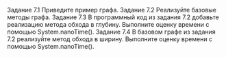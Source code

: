 Задание 7.1
Приведите пример графа.
Задание 7.2
Реализуйте базовые методы графа.
Задание 7.3
В программный код из задания 7.2 добавьте реализацию метода обхода в глубину.
Выполните оценку времени с помощью System.nanoTime().
Задание 7.4
В базовом графе из задания 7.2 реализуйте метод обхода в ширину.
Выполните оценку времени с помощью System.nanoTime().